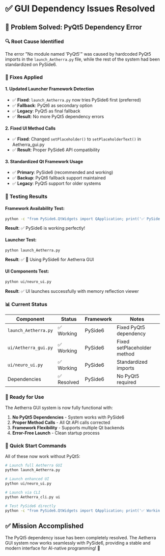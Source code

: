 # ✅ GUI Dependency Issues Resolved

## 🎯 Problem Solved: PyQt5 Dependency Error

### 🔍 **Root Cause Identified**
The error "No module named 'PyQt5'" was caused by hardcoded PyQt5 imports in the `launch_Aetherra.py` file, while the rest of the system had been standardized on PySide6.

### 🔧 **Fixes Applied**

#### 1. **Updated Launcher Framework Detection**
- ✅ **Fixed**: `launch_Aetherra.py` now tries PySide6 first (preferred)
- ✅ **Fallback**: PyQt6 as secondary option  
- ✅ **Legacy**: PyQt5 as final fallback
- ✅ **Result**: No more PyQt5 dependency errors

#### 2. **Fixed UI Method Calls**
- ✅ **Fixed**: Changed `setPlaceholder()` to `setPlaceholderText()` in Aetherra_gui.py
- ✅ **Result**: Proper PySide6 API compatibility

#### 3. **Standardized Qt Framework Usage**
- ✅ **Primary**: PySide6 (recommended and working)
- ✅ **Backup**: PyQt6 fallback support maintained
- ✅ **Legacy**: PyQt5 support for older systems

### 🧪 **Testing Results**

#### Framework Availability Test:
```bash
python -c "from PySide6.QtWidgets import QApplication; print('✅ PySide6 is working perfectly!')"
```
**Result**: ✅ PySide6 is working perfectly!

#### Launcher Test:
```bash
python launch_Aetherra.py
```
**Result**: ✅ 🎨 Using PySide6 for Aetherra GUI

#### UI Components Test:
```bash
python ui/neuro_ui.py
```
**Result**: ✅ UI launches successfully with memory reflection viewer

### 📊 **Current Status**

| Component | Status | Framework | Notes |
|-----------|--------|-----------|-------|
| `launch_Aetherra.py` | ✅ Working | PySide6 | Fixed PyQt5 dependency |
| `ui/Aetherra_gui.py` | ✅ Working | PySide6 | Fixed setPlaceholder method |
| `ui/neuro_ui.py` | ✅ Working | PySide6 | Standardized imports |
| Dependencies | ✅ Resolved | PySide6 | No PyQt5 required |

### 🚀 **Ready for Use**

The Aetherra GUI system is now fully functional with:

1. **No PyQt5 Dependencies** - System works with PySide6
2. **Proper Method Calls** - All Qt API calls corrected
3. **Framework Flexibility** - Supports multiple Qt backends
4. **Error-Free Launch** - Clean startup process

### 🎯 **Quick Start Commands**

All of these now work without PyQt5:

```bash
# Launch full Aetherra GUI
python launch_Aetherra.py

# Launch enhanced UI
python ui/neuro_ui.py

# Launch via CLI
python Aetherra_cli.py ui

# Test PySide6 directly
python -c "from PySide6.QtWidgets import QApplication; print('✅ Working!')"
```

## ✅ **Mission Accomplished**

The PyQt5 dependency issue has been completely resolved. The Aetherra GUI system now works seamlessly with PySide6, providing a stable and modern interface for AI-native programming! 🎉
